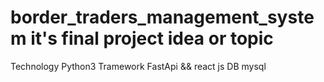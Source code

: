 # border_traders_management_system it's final project idea or topic
Technology 
Python3 
Tramework FastApi && react js 
DB mysql
